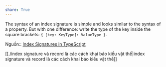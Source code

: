 ```yaml
---
share: True
---
```

The syntax of an index signature is simple and looks similar to the syntax of a property. But with one difference: write the type of the key inside the square brackets: `{ [key: KeyType]: ValueType }`.

Nguồn:: [Index Signatures in TypeScript](https://dmitripavlutin.com/typescript-index-signatures/)

[[./index signature và record là các cách khai báo kiểu vật thể|index signature và record là các cách khai báo kiểu vật thể]] 